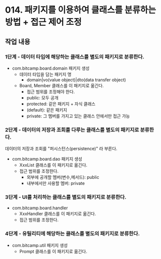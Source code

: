 # 014. 패키지를 이용하여 클래스를 분류하는 방법 + 접근 제어 조정


## 작업 내용

### 1단계 - 데이터 타입에 해당하는 클래스를 별도의 패키지로 분류한다.

- com.bitcamp.board.domain 패키지 생성
  - 데이터 타입을 담는 패키지 명
    - domain|vo(value object)|dto(data transfer object)
  - Board, Member 클래스를 이 패키지로 옮긴다.
    - 접근 범위를 조정해야 한다.
    - public: 모두 공개
    - protected: 같은 패키지 + 자식 클래스
    - (default): 같은 패키지
    - private: 그 멤버를 가지고 있는 클래스 안에서만 접근 가능

### 2단계 - 데이터의 저장과 조회를 다루는 클래스를 별도의 패키지로 분류한다.

데이터의 저장과 조회를 "퍼시스턴스(persistence)" 라 부른다.

- com.bitcamp.board.dao 패키지 생성
  - XxxList 클래스를 이 패키지로 옮긴다.
  - 접근 범위를 조정한다.
    - 외부에 공개할 멤버(변수,메서드): public
    - 내부에서만 사용할 멤버: private 

### 3단계 - UI를 처리하는 클래스를 별도의 패키지로 분류한다.

- com.bitcamp.board.handler
  - XxxHandler 클래스를 이 패키지로 옮긴다.
  - 접근 범위를 조정한다.

### 4단계 - 유틸리티에 해당하는 클래스를 별도의 패키지로 분류한다.

- com.bitcamp.util 패키지 생성
  - Prompt 클래스를 이 패키지로 옮긴다.